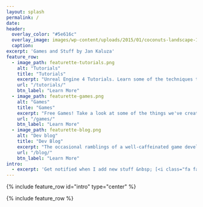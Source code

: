 ```yaml
---
layout: splash
permalink: /
date:
header:
  overlay_color: "#5e616c"
  overlay_image: images/wp-content/uploads/2015/01/coconuts-landscape-1912x657.jpg
  caption:
excerpt: 'Games and Stuff by Jan Kaluza'
feature_row:
  - image_path: featurette-tutorials.png
    alt: "Tutorials"
    title: "Tutorials"
    excerpt: "Unreal Engine 4 Tutorials. Learn some of the techniques that I've picked up over the years."
    url: "/tutorials/"
    btn_label: "Learn More"
  - image_path: featurette-games.png
    alt: "Games"
    title: "Games"
    excerpt: "Free Games! Take a look at some of the things we've created."
    url: "/games/"
    btn_label: "Learn More"
  - image_path: featurette-blog.png
    alt: "Dev blog"
    title: "Dev Blog"
    excerpt: "The occasional ramblings of a well-caffeinated game developer."
    url: "/blog/"
    btn_label: "Learn More"
intro:
  - excerpt: 'Get notified when I add new stuff &nbsp; [<i class="fa fa-twitter"></i> @InBroadStrokes](https://twitter.com/mmistakes){: .btn .btn--twitter}'
---
```


{% include feature_row id="intro" type="center" %}

{% include feature_row %}
